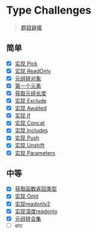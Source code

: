 # Type Challenges

> [题目链接](https://github.com/type-challenges/type-challenges/blob/main/README.zh-CN.md#%E9%A2%98%E5%BA%93) 


## 简单

- [x] [实现 Pick](pick.ts)
- [x] [实现 ReadOnly](readonly.ts)
- [x] [元组转对象](tupleToObject.ts)
- [x] [第一个元素](first.ts)
- [x] [获取元组长度](length.ts)
- [x] [实现 Exclude](exclude.ts)
- [x] [实现 Awaited](awaited.ts)
- [x] [实现 If](if.ts)
- [x] [实现 Concat](concat.ts)
- [x] [实现 Includes](includes.ts)
- [x] [实现 Push](push.ts)
- [x] [实现 Unshift](unshift.ts)
- [x] [实现 Parameters](parameters.ts)

## 中等

- [x] [获取函数返回类型](returnType.ts)
- [x] [实现 Omit](omit.ts)
- [x] [实现readonly2](readonly2.ts)
- [x] [实现深度readonly](readonly-deep.ts)
- [x] [元组转合集](tupleToUnion.ts)
- [ ] etc
